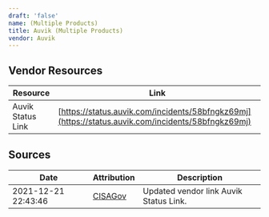```yaml
---
draft: 'false'
name: (Multiple Products)
title: Auvik (Multiple Products)
vendor: Auvik
---
```


## Vendor Resources
| Resource | Link |
| --- | --- |
| Auvik Status Link | [https://status.auvik.com/incidents/58bfngkz69mj](https://status.auvik.com/incidents/58bfngkz69mj) |



## Sources
| Date | Attribution | Description |
| --- | --- | --- |
| 2021-12-21 22:43:46 | [CISAGov](https://raw.githubusercontent.com/cisagov/log4j-affected-db/develop/README.md) | Updated vendor link Auvik Status Link.  |
